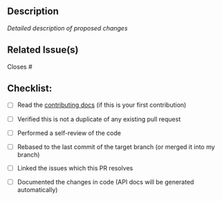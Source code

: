 ## Description

_Detailed description of proposed changes_

## Related Issue(s)

Closes #<!-- issue number-->
## Checklist:

- [ ] Read the [contributing docs](../CONTRIBUTING.md) (if this is your first contribution)
- [ ] Verified this is not a duplicate of any existing pull request

- [ ] Performed a self-review of the code
- [ ] Rebased to the last commit of the target branch (or merged it into my branch)
- [ ] Linked the issues which this PR resolves
- [ ] Documented the changes in code (API docs will be generated automatically)
